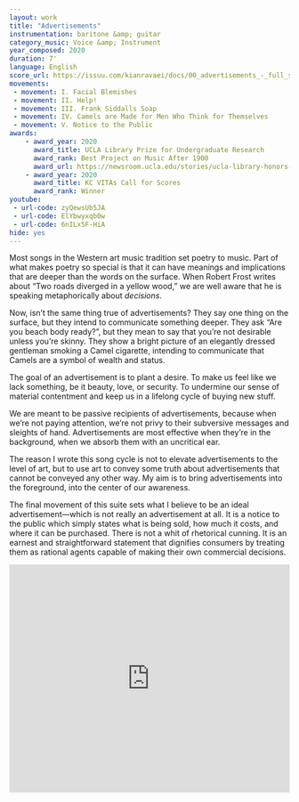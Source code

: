 ```yaml
---
layout: work
title: "Advertisements"
instrumentation: baritone &amp; guitar
category_music: Voice &amp; Instrument
year_composed: 2020
duration: 7'
language: English
score_url: https://issuu.com/kianravaei/docs/00_advertisements_-_full_score_-_ed_4
movements:
 - movement: I. Facial Blemishes
 - movement: II. Help!
 - movement: III. Frank Siddalls Soap
 - movement: IV. Camels are Made for Men Who Think for Themselves
 - movement: V. Notice to the Public
awards:
    - award_year: 2020
      award_title: UCLA Library Prize for Undergraduate Research
      award_rank: Best Project on Music After 1900
      award_url: https://newsroom.ucla.edu/stories/ucla-library-honors-stellar-undergraduate-researchers
    - award_year: 2020
      award_title: KC VITAs Call for Scores
      award_rank: Winner
youtube:
 - url-code: zyQewsUb5JA
 - url-code: ElYbwyxqb0w
 - url-code: 6nILx5F-HiA
hide: yes
---
```


<!--
I. Facial Blemishes    
II. Help!    
III. Frank Siddalls Soap    
IV. Camels Are Made for Men Who Think for Themselves     
V. Notice to the Public
-->

<!--Traditionally, composers have set poetry to song, but there has been a recent trend of setting texts that are more quotidian, like court transcripts (Melissa Dunphy's <a href="http://www.melissadunphy.com/composition.php?id=7" target="_blank"><i>The Gonzales Cantata</i></a>) and demographic data (Caroline Shaw's <a href="https://carolineshaw.com/tothehands/" target="_blank"><i>To The Hands</i></a>).

Advertisements, unlike poetry, are by their nature ephemeral. They appear on television or a billboard for a few weeks and then disappear forever. But like the best poetry, advertisements are rich with meaning and communicate largely by way of implication.

Music has a unique power of coloring words, bringing out innuendoes that may not have been noticed otherwise. I tried to leverage this power to reveal the macabre, irony, and pathos inherent in advertisements.

This song cycle, written for guitarist Eliot Fisk and baritone Daniel Bayot, sets five early American print advertisements found in nationally disseminated magazines and local newspapers. Fear-mongering, hypocrisy, and tactics of manipulation are made audible through music that ranges from disturbing to ludicrous. (The fifth and final movement, however, offers a rare moment of sincerity in advertising.)-->

Most songs in the Western art music tradition set poetry to music. Part of what makes poetry so special is that it can have meanings and implications that are deeper than the words on the surface. When Robert Frost writes about “Two roads diverged in a yellow wood,” we are well aware that he is speaking metaphorically about _decisions_. 

Now, isn’t the same thing true of advertisements? They say one thing on the surface, but they intend to communicate something deeper. They ask “Are you beach body ready?”, but they mean to say that you’re not desirable unless you’re skinny. They show a bright picture of an elegantly dressed gentleman smoking a Camel cigarette, intending to communicate that Camels are a symbol of wealth and status.

The goal of an advertisement is to plant a desire. To make us feel like we lack something, be it beauty, love, or security. To undermine our sense of material contentment and keep us in a lifelong cycle of buying new stuff.

We are meant to be passive recipients of advertisements, because when we’re not paying attention, we’re not privy to their subversive messages and sleights of hand. Advertisements are most effective when they’re in the background, when we absorb them with an uncritical ear.

The reason I wrote this song cycle is not to elevate advertisements to the level of art, but to use art to convey some truth about advertisements that cannot be conveyed any other way. My aim is to bring advertisements into the foreground, into the center of our awareness.

The final movement of this suite sets what I believe to be an ideal advertisement—which is not really an advertisement at all. It is a notice to the public which simply states what is being sold, how much it costs, and where it can be purchased. There is not a whit of rhetorical cunning. It is an earnest and straightforward statement that dignifies consumers by treating them as rational agents capable of making their own commercial decisions.

<iframe style="margin-bottom:5px;" width="100%" height="410" scrolling="no" frameborder="no" allow="autoplay" src="https://w.soundcloud.com/player/?url=https%3A//api.soundcloud.com/playlists/1280023966&color=%23ff5500&auto_play=false&hide_related=false&show_comments=true&show_user=true&show_reposts=false&show_teaser=true"></iframe><div style="font-size: 10px; color: #cccccc;line-break: anywhere;word-break: normal;overflow: hidden;white-space: nowrap;text-overflow: ellipsis; font-family: Interstate,Lucida Grande,Lucida Sans Unicode,Lucida Sans,Garuda,Verdana,Tahoma,sans-serif;font-weight: 100;">

<!--Facebook video-->
<!--
<div class="center flex-video">
    <iframe src="https://www.facebook.com/plugins/video.php?href=https%3A%2F%2Fwww.facebook.com%2Fuclalibrary%2Fvideos%2F866026133918646%2F&show_text=0&width=560" width="560" height="315" style="border:none;overflow:hidden" scrolling="no" frameborder="0" allowTransparency="true" allowFullScreen="true"></iframe>
</div>-->